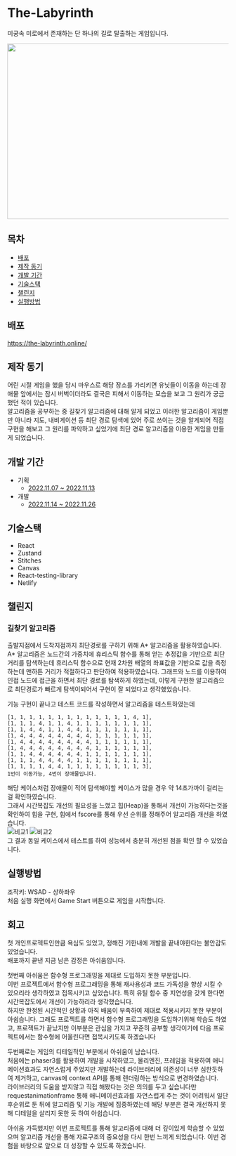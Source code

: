 # The-Labyrinth

미궁속 미로에서 존재하는 단 하나의 길로 탈출하는 게임입니다.<br>

<p align="center">

<img src="https://user-images.githubusercontent.com/101446818/203972850-9d75b876-4385-4c04-9982-bc4c1ab2004c.png"  width="600" height="400"/>
<p/>

## 목차

- [배포](#배포)
- [제작 동기](#제작-동기)
- [개발 기간](#개발-기간)
- [기술스택](#기술스택)
- [챌린지](#챌린지)
- [실행방법](#실행방법)

## 배포

https://the-labyrinth.online/

## 제작 동기

어린 시절 게임을 했을 당시 마우스로 해당 장소를 가리키면 유닛들이 이동을 하는데 장애물 앞에서는 잠시 버벅이더라도 결국은 피해서 이동하는 모습을 보고 그 원리가 궁금했던 적이 있습니다. <br>
알고리즘을 공부하는 중 길찾기 알고리즘에 대해 알게 되었고 이러한 알고리즘이 게임뿐만 아니라 지도, 내비게이션 등 최단 경로 탐색에 있어 주로 쓰이는 것을
알게되어 직접 구현을 해보고 그 원리를 파악하고 싶었기에 최단 경로 알고리즘을 이용한 게임을 만들게 되었습니다.

## 개발 기간

- 기획
  - [2022.11.07 ~ 2022.11.13](https://www.notion.so/eb51050ccbd84cda8fff35496284f097)
- 개발
  - [2022.11.14 ~ 2022.11.26](https://www.notion.so/06bae5eaa5454a5ba605117906cf0057?v=bfd28deb2099447086e057251b75db68)

## 기술스택

- React
- Zustand
- Stitches
- Canvas
- React-testing-library
- Netlify

## 챌린지

### 길찾기 알고리즘

출발지점에서 도착지점까지 최단경로를 구하기 위해 A* 알고리즘을 활용하였습니다.<br>
A* 알고리즘은 노드간의 가중치에 휴리스틱 함수를 통해 얻는 추정값을 기반으로 최단 거리를 탐색하는데 휴리스틱 함수으로 현재 2차원 배열의 좌표값을 기반으로 값을 측정하는데 맨하튼 거리가 적절하다고 판단하여 적용하였습니다.
그래프와 노드를 이용하여 인접 노드에 접근을 하면서 최단 경로를 탐색하게 하였는데, 이렇게 구현한 알고리즘으로 최단경로가 빠르게 탐색이되어서 구현이 잘 되었다고 생각했었습니다.  


기능 구현이 끝나고 테스트 코드를 작성하면서 알고리즘을 테스트하였는데 <br>

```[2, 1, 1, 1, 1, 1, 1, 1, 4, 1, 1, 1, 1, 1, 1],
[1, 1, 1, 1, 1, 1, 1, 1, 1, 1, 1, 1, 1, 4, 1],
[1, 1, 1, 4, 1, 1, 4, 1, 1, 1, 1, 1, 1, 1, 1],
[1, 1, 4, 4, 1, 1, 4, 4, 1, 1, 1, 1, 1, 1, 1],
[1, 4, 4, 4, 4, 4, 4, 4, 4, 1, 1, 1, 1, 1, 1],
[1, 4, 4, 4, 4, 4, 4, 4, 4, 1, 1, 1, 1, 1, 1],
[1, 4, 4, 4, 4, 4, 4, 4, 4, 1, 1, 1, 1, 1, 1],
[1, 1, 4, 4, 4, 4, 4, 4, 1, 1, 1, 1, 1, 1, 1],
[1, 1, 1, 4, 4, 4, 4, 1, 1, 1, 1, 1, 1, 1, 1],
[1, 1, 1, 1, 4, 4, 1, 1, 1, 1, 1, 1, 1, 1, 3],
1번이 이동가능, 4번이 장애물입니다.
```

해당 케이스처럼 장애물이 적어 탐색해야할 케이스가 많을 경우 약 14초가까이 걸리는 걸 확인하였습니다.<br>
그래서 시간복잡도 개선의 필요성을 느꼈고 힙(Heap)을 통해서 개선이 가능하다는것을 확인하여
힙을 구현, 힙에서 fscore를 통해 우선 순위를 정해주어 알고리즘 개선을 하였습니다.
<br>
![비교1](https://user-images.githubusercontent.com/101446818/204138381-391e5c61-e96d-4f4a-8852-f06c2e5cc09b.png)
![비교2](https://user-images.githubusercontent.com/101446818/204138686-ecaf5a55-aed2-4f6a-b0cd-dfddf98e60b8.png)
<br>
그 결과 동일 케이스에서 테스트를 하여 성능에서 충분히 개선된 점을 확인 할 수 있었습니다.

## 실행방법

조작키: WSAD - 상하좌우<br>
처음 실행 화면에서 Game Start 버튼으로 게임을 시작합니다.

## 회고

첫 개인프로젝트인만큼 욕심도 있었고, 정해진 기한내에 개발을 끝내야한다는 불안감도 있었습니다. <br>
배포까지 끝낸 지금 남은 감정은 아쉬움입니다. <br>


첫번째 아쉬움은 함수형 프로그래밍을 제대로 도입하지 못한 부분입니다.<br>
이번 프로젝트에서 함수형 프로그래밍을 통해 재사용성과 코드 가독성을 향상 시킬 수 있으리라 생각하였고 접목시키고 싶었습니다.
특히 유틸 함수 중 지연성을 갖게 한다면 시간복잡도에서 개선이 가능하리라 생각했습니다.<br>
하지만 한정된 시간적인 상황과 아직 배움이 부족하여 제대로 적용시키지 못한 부분이 아쉽습니다. 그래도 프로젝트를 하면서
함수형 프로그래밍을 도입하기위해 학습도 하였고, 프로젝트가 끝났지만 이부분은 관심을 가지고 꾸준히 공부할 생각이기에 다음 프로젝트에서는 함수형에 어울린다면 접목시키도록 하겠습니다<br>


두번째로는 게임의 디테일적인 부분에서 아쉬움이 남습니다.<br>
처음에는 phaser3를 활용하여 개발을 시작하였고, 물리엔진, 프레임을 적용하여 애니메이션효과도 자연스럽게 주었지만 개발하는데 라이브러리에 의존성이 너무 심한듯하여 제거하고, canvas에 context API를 통해 렌더링하는 방식으로 변경하였습니다.<br>
라이브러리의 도움을 받지않고 직접 해봤다는 것은 의의를 두고 싶습니다만
requestanimationframe 통해 애니메이션효과를 자연스럽게 주는 것이 어려워서 일단 후순위로 둔 뒤에 알고리즘 및 기능 개발에 집중하였는데 해당 부분은 결국 개선하지 못해 디테일을 살리지 못한 듯 하여 아쉽습니다.
<br>


아쉬움 가득했지만 이번 프로젝트를 통해 알고리즘에 대해 더 깊이있게 학습할 수 있었으며 알고리즘 개선을 통해 자료구조의 중요성을 다시 한번 느끼게 되었습니다. 이번 경험을 바탕으로 앞으로 더 성장할 수 있도록 하겠습니다.
